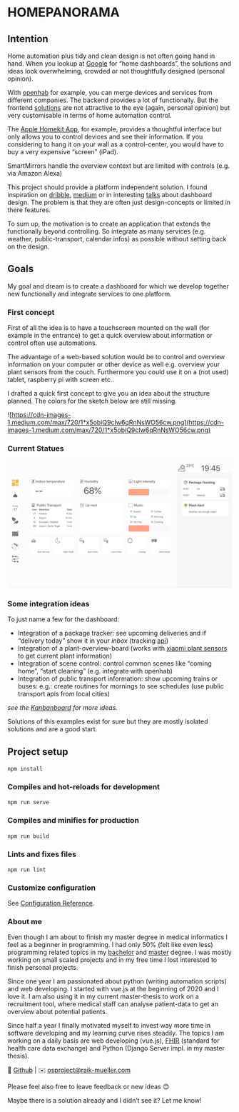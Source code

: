 # HOMEPANORAMA
## Intention
Home automation plus tidy and clean design is not often going hand in hand. When you lookup at [Google](https://www.google.com/search?q=home+dashboard&source=lnms&tbm=isch&sa=X&ved=2ahUKEwjf4JDPxrrpAhUHyaQKHaLNCPAQ_AUoAXoECAwQAw&biw=1309&bih=717) for “home dashboards”, the solutions and ideas look overwhelming, crowded or not thoughtfully designed (personal opinion).

With [openhab](https://www.openhab.org/) for example, you can merge devices and services from different companies. The backend provides a lot of functionally. But the frontend [solutions](https://www.openhab.org/docs/configuration/habpanel.html) are not attractive to the eye (again, personal opinion) but very customisable in terms of home automation control.

The [Apple Homekit App](https://support.apple.com/library/content/dam/edam/applecare/images/de_DE/macos/macos-mojave-ios12-macbook-iphone-x-home-app-notifications-hero-crop.jpg), for example, provides a thoughtful interface but only allows you to control devices and see their information. If you considering to hang it on your wall as a control-center, you would have to buy a very expensive “screen” (iPad).

SmartMirrors handle the overview context but are limited with controls (e.g. via Amazon Alexa)

This project should provide a platform independent solution. I found inspiration on [dribble](https://dribbble.com/9raik/collections/2054777-HomeApp), [medium](https://onezero.medium.com/the-morning-paper-revisited-35b407822494) or in interesting [talks](https://www.youtube.com/watch?v=aZZCZpc0AcY) about dashboard design. The problem is that they are often just design-concepts or limited in there features.

To sum up, the motivation is to create an application that extends the functionally beyond controlling. So integrate as many services (e.g. weather, public-transport, calendar infos) as possible without setting back on the design.

## Goals

My goal and dream is to create a dashboard for which we develop together new functionally and integrate services to one platform.

### First concept

First of all the idea is to have a touchscreen mounted on the wall (for example in the entrance) to get a quick overview about information or control often use automations.

The advantage of a web-based solution would be to control and overview information on your computer or other device as well e.g. overview your plant sensors from the couch. Furthermore you could use it on a (not used) tablet, raspberry pi with screen etc..

I drafted a quick first concept to give you an idea about the structure planned. The colors for the sketch below are still missing.

![https://cdn-images-1.medium.com/max/720/1*x5obiQ9cIw6qRnNsWO56cw.png](https://cdn-images-1.medium.com/max/720/1*x5obiQ9cIw6qRnNsWO56cw.png)

### Current Statues

![](/doc/current_statues.png?)

### Some integration ideas

To just name a few for the dashboard:

- Integration of a package tracker: see upcoming deliveries and if “delivery today” show it in your *inbox* (tracking [api](https://extcall.17track.net/de))
- Integration of a plant-overview-board (works with [xiaomi plant sensors](https://de.gearbest.com/other-garden-supplies/pp_373947.html) to get current plant information)
- Integration of scene control: control common scenes like “coming home”, “start cleaning” (e.g. integrate with openhab)
- Integration of public transport information: show upcoming trains or buses: e.g.: create routines for mornings to see schedules (use public transport apis from local cities)

*see the [Kanbanboard](https://github.com/raikm/homepanorama/projects/2) for more ideas.*

Solutions of this examples exist for sure but they are mostly isolated solutions and are a good start.

## Project setup
```
npm install
```

### Compiles and hot-reloads for development
```
npm run serve
```

### Compiles and minifies for production
```
npm run build
```

### Lints and fixes files
```
npm run lint
```

### Customize configuration
See [Configuration Reference](https://cli.vuejs.org/config/).

### About me

Even though I am about to finish my master degree in medical informatics I feel as a beginner in programming. I had only 50% (felt like even less) programming related topics in my [bachelor](https://www.htwg-konstanz.de/bachelor/gesundheitsinformatik/uebersicht/) and [master](https://www.meduniwien.ac.at/web/en/studies-further-education/medical-informatics-master/) degree. I was mostly working on small scaled projects and in my free time I lost interested to finish personal projects.

Since one year I am passionated about python (writing automation scripts) and web developing. I started with vue.js at the beginning of 2020 and I love it. I am also using it in my current master-thesis to work on a recruitment tool, where medical staff can analyse patient-data to get an overview about potential patients.

Since half a year I finally motivated myself to invest way more time in software developing and my learning curve rises steadily. The topics I am working on a daily basis are web developing (vue.js), [FHIR](https://hl7.org/FHIR/) (standard for health care data exchange) and Python (Django Server impl. in my master thesis).

🔗 [Github](https://github.com/raikm) | ✉️ osproject@raik-mueller.com

Please feel also free to leave feedback or new ideas 😊

Maybe there is a solution already and I didn’t see it? Let me know!
